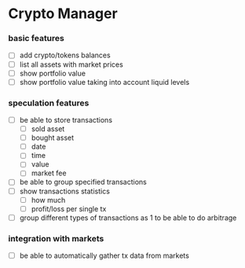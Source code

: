 
# Crypto Manager

### basic features

* [ ] add crypto/tokens balances
* [ ] list all assets with market prices
* [ ] show portfolio value
* [ ] show portfolio value taking into account liquid levels

### speculation features

- [ ] be able to store transactions
  * [ ] sold asset
  * [ ] bought asset
  * [ ] date
  * [ ] time
  * [ ] value
  * [ ] market fee
- [ ] be able to group specified transactions
- [ ] show transactions statistics
  * [ ] how much
  * [ ] profit/loss per single tx
- [ ] group different types of transactions as 1 to be able to do arbitrage

### integration with markets

- [ ] be able to automatically gather tx data from markets
